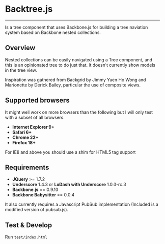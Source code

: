 # Backtree.js

***

Is a tree component that uses Backbone.js for building a tree naviation system based on Backbone nested collections.

## Overview

Nested collections can be easily navigated using a Tree component, and this is an opinionated tree to do just that. It doesn't currently show models in the tree view.

Inspiration was gathered from Backgrid by Jimmy Yuen Ho Wong and Marionette by Derick Bailey, particular the use of composite views. 

## Supported browsers

It might well work on more browsers than the following but I will only test with a subset of all browsers 

* **Internet Explorer 9+**
* **Safari 6+**
* **Chrome 22+**
* **Firefox 18+**

For IE8 and above you should use a shim for HTML5 tag support

## Requirements

* **JQuery** >= 1.7.2
* **Underscore** 1.4.3 or **LoDash with Underscore** 1.0.0-rc.3
* **Backbone.js** == 0.9.10 
* **Backbone Babysitter** == 0.0.4

It also currently requires a Javascript PubSub implementation (Included is a modified version of pubsub.js).


## Test & Develop

Run `test/index.html` 
